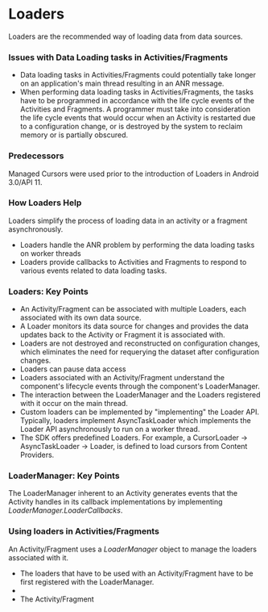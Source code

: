 # Loaders

Loaders are the recommended way of loading data from data sources. 

### Issues with Data Loading tasks in Activities/Fragments 

* Data loading tasks in Activities/Fragments could potentially take longer on an application's main thread resulting in an ANR message.
* When performing data loading tasks in Activities/Fragments, the tasks have to be programmed in accordance with the life cycle events of the Activities and Fragments. 
	A programmer must take into consideration the life cycle events that would occur when an Activity is restarted due to a configuration change, or is destroyed by the system 
	to reclaim memory or is partially obscured.

### Predecessors

Managed Cursors were used prior to the introduction of Loaders in Android 3.0/API 11.

### How Loaders Help

Loaders simplify the process of loading data in an activity or a fragment asynchronously. 

* Loaders handle the ANR problem by performing the data loading tasks on worker threads
* Loaders provide callbacks to Activities and Fragments to respond to various events related to data loading tasks. 

### Loaders: Key Points

* An Activity/Fragment can be associated with multiple Loaders, each associated with its own data source. 
* A Loader monitors its data source for changes and provides the data updates back to the Activity or Fragment it is associated with.
* Loaders are not destroyed and reconstructed on configuration changes, which eliminates the need for requerying the dataset after configuration changes.
* Loaders can pause data access
* Loaders associated with an Activity/Fragment understand the component's lifecycle events through the component's LoaderManager.
* The interaction between the LoaderManager and the Loaders registered with it occur on the main thread.
* Custom loaders can be implemented by "implementing" the Loader API. Typically, loaders implement AsyncTaskLoader which implements the Loader API asynchronously to run on a worker thread.
* The SDK offers predefined Loaders. For example, a CursorLoader -> AsyncTaskLoader -> Loader, is defined to load cursors from Content Providers.

### LoaderManager: Key Points

The LoaderManager inherent to an Activity generates events that the Activity handles in its callback implementations by implementing *LoaderManager.LoaderCallbacks*.

### Using loaders in Activities/Fragments

An Activity/Fragment uses a *LoaderManager* object to manage the loaders associated with it. 

* The loaders that have to be used with an Activity/Fragment have to be first registered with the LoaderManager.
* 
* The Activity/Fragment 

